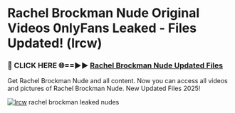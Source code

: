 # Rachel Brockman Nude Original Videos 0nlyFans Leaked - Files Updated! (lrcw)

<h3>🔴 CLICK HERE 🌐==►► <a href="https://tinyurl.com/5h6xmrr3" rel="nofollow">Rachel Brockman Nude Updated Files</a></h3>

Get Rachel Brockman Nude and all content. Now you can access all videos and pictures of Rachel Brockman Nude. New Updated Files 2025!

[![lrcw](https://i.imgur.com/KVD873Z.gif)](https://tinyurl.com/5h6xmrr3)
rachel brockman leaked nudes
